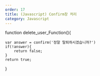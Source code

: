 ```yaml
---
order: 17
title: (Javascript) Confirm창 처리
category: Javascript
---
```


function delete_user_Function(){
	
	var answer = confirm('정말 탈퇴하시겠습니까?')
	if(!answer){
		return false;
	}
	return true;
}

